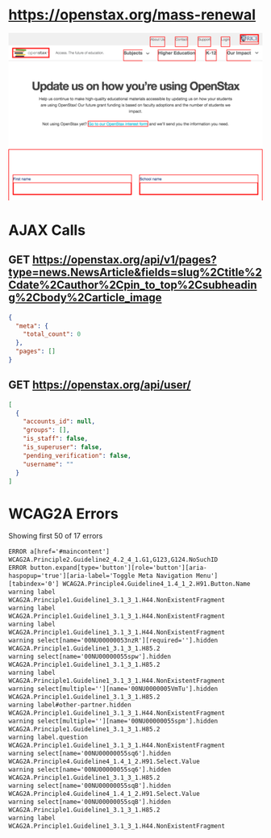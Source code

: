 # https://openstax.org/mass-renewal

![image](./screenshots/openstax.org_mass-renewal.png)

# AJAX Calls

## GET https://openstax.org/api/v1/pages?type=news.NewsArticle&fields=slug%2Ctitle%2Cdate%2Cauthor%2Cpin_to_top%2Csubheading%2Cbody%2Carticle_image

```json
{
  "meta": {
    "total_count": 0
  },
  "pages": []
}
```

## GET https://openstax.org/api/user/

```json
[
  {
    "accounts_id": null,
    "groups": [],
    "is_staff": false,
    "is_superuser": false,
    "pending_verification": false,
    "username": ""
  }
]
```


# WCAG2A Errors

Showing first 50 of 17 errors

```
ERROR a[href='#maincontent'] WCAG2A.Principle2.Guideline2_4.2_4_1.G1,G123,G124.NoSuchID
ERROR button.expand[type='button'][role='button'][aria-haspopup='true'][aria-label='Toggle Meta Navigation Menu'][tabindex='0'] WCAG2A.Principle4.Guideline4_1.4_1_2.H91.Button.Name
warning label WCAG2A.Principle1.Guideline1_3.1_3_1.H44.NonExistentFragment
warning label WCAG2A.Principle1.Guideline1_3.1_3_1.H44.NonExistentFragment
warning label WCAG2A.Principle1.Guideline1_3.1_3_1.H44.NonExistentFragment
warning select[name='00NU00000053nzR'][required=''].hidden WCAG2A.Principle1.Guideline1_3.1_3_1.H85.2
warning select[name='00NU00000055spw'].hidden WCAG2A.Principle1.Guideline1_3.1_3_1.H85.2
warning label WCAG2A.Principle1.Guideline1_3.1_3_1.H44.NonExistentFragment
warning select[multiple=''][name='00NU0000005VmTu'].hidden WCAG2A.Principle1.Guideline1_3.1_3_1.H85.2
warning label#other-partner.hidden WCAG2A.Principle1.Guideline1_3.1_3_1.H44.NonExistentFragment
warning select[multiple=''][name='00NU00000055spm'].hidden WCAG2A.Principle1.Guideline1_3.1_3_1.H85.2
warning label.question WCAG2A.Principle1.Guideline1_3.1_3_1.H44.NonExistentFragment
warning select[name='00NU00000055sq6'].hidden WCAG2A.Principle4.Guideline4_1.4_1_2.H91.Select.Value
warning select[name='00NU00000055sq6'].hidden WCAG2A.Principle1.Guideline1_3.1_3_1.H85.2
warning select[name='00NU00000055sqB'].hidden WCAG2A.Principle4.Guideline4_1.4_1_2.H91.Select.Value
warning select[name='00NU00000055sqB'].hidden WCAG2A.Principle1.Guideline1_3.1_3_1.H85.2
warning label WCAG2A.Principle1.Guideline1_3.1_3_1.H44.NonExistentFragment
```

